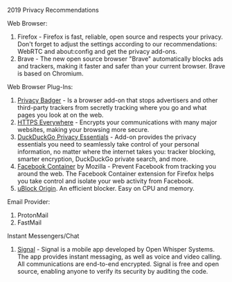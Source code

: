 2019 Privacy Recommendations

Web Browser:

1. Firefox - Firefox is fast, reliable, open source and respects your privacy. Don't forget to adjust the settings according to our recommendations: WebRTC and about:config and get the privacy add-ons.
2. Brave - The new open source browser "Brave" automatically blocks ads and trackers, making it faster and safer than your current browser. Brave is based on Chromium.

Web Browser Plug-Ins:

1. [Privacy Badger](https://www.eff.org/privacybadger) - Is a browser add-on that stops advertisers and other third-party trackers from secretly tracking where you go and what pages you look at on the web.
2. [HTTPS Everywhere](https://www.eff.org/https-everywhere) - Encrypts your communications with many major websites, making your browsing more secure.
1. [DuckDuckGo Privacy Essentials](https://addons.mozilla.org/en-US/firefox/addon/duckduckgo-for-firefox/) - Add-on provides the privacy essentials you need to seamlessly take control of your personal information, no matter where the internet takes you: tracker blocking, smarter encryption, DuckDuckGo private search, and more.
2. [Facebook Container](asttps://addons.mozilla.org/en-US/firefox/addon/facebook-container/) by Mozilla - Prevent Facebook from tracking you around the web. The Facebook Container extension for Firefox helps you take control and isolate your web activity from Facebook.
3. [uBlock Origin](https://addons.mozilla.org/en-US/firefox/addon/ublock-origin/). An efficient blocker. Easy on CPU and memory.

Email Provider:

1. ProtonMail
2. FastMail

Instant Messengers/Chat

1. [Signal](https://signal.org/) - Signal is a mobile app developed by Open Whisper Systems. The app provides instant messaging, as well as voice and video calling. All communications are end-to-end encrypted. Signal is free and open source, enabling anyone to verify its security by auditing the code. 